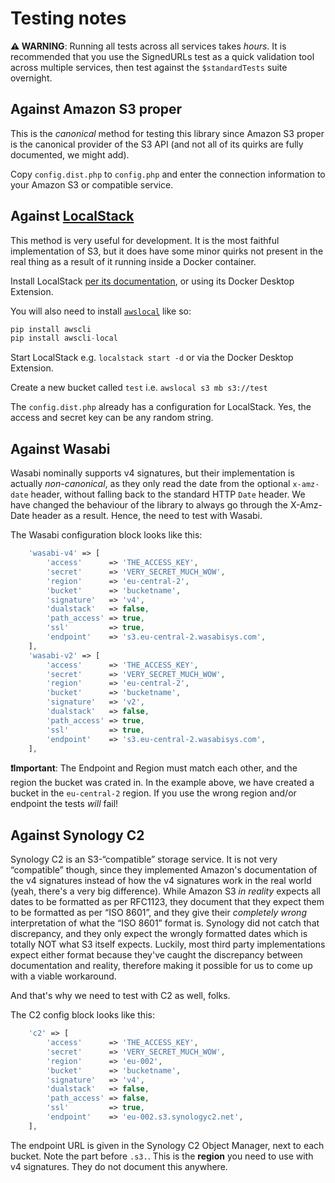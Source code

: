 # Testing notes

**⚠️ WARNING**: Running all tests across all services takes _hours_. It is recommended that you use the SignedURLs test as a quick validation tool across multiple services, then test against the `$standardTests` suite overnight.

## Against Amazon S3 proper

This is the _canonical_ method for testing this library since Amazon S3 proper is the canonical provider of the S3 API (and not all of its quirks are fully documented, we might add). 

Copy `config.dist.php` to `config.php` and enter the connection information to your Amazon S3 or compatible service.

## Against [LocalStack](https://localstack.cloud)

This method is very useful for development. It is the most faithful implementation of S3, but it does have some minor quirks not present in the real thing as a result of it running inside a Docker container.

Install LocalStack [per its documentation](https://docs.localstack.cloud/getting-started/installation/), or using its Docker Desktop Extension.

You will also need to install [`awslocal`](https://github.com/localstack/awscli-local) like so:
```php
pip install awscli
pip install awscli-local
```

Start LocalStack e.g. `localstack start -d` or via the Docker Desktop Extension.

Create a new bucket called `test` i.e. `awslocal s3 mb s3://test`

The `config.dist.php` already has a configuration for LocalStack. Yes, the access and secret key can be any random string.

## Against Wasabi

Wasabi nominally supports v4 signatures, but their implementation is actually _non-canonical_, as they only read the date from the optional `x-amz-date` header, without falling back to the standard HTTP `Date` header. We have changed the behaviour of the library to always go through the X-Amz-Date header as a result. Hence, the need to test with Wasabi.

The Wasabi configuration block looks like this:

```php
	'wasabi-v4' => [
		'access'      => 'THE_ACCESS_KEY',
		'secret'      => 'VERY_SECRET_MUCH_WOW',
		'region'      => 'eu-central-2',
		'bucket'      => 'bucketname',
		'signature'   => 'v4',
		'dualstack'   => false,
		'path_access' => true,
		'ssl'         => true,
		'endpoint'    => 's3.eu-central-2.wasabisys.com',
	],
	'wasabi-v2' => [
		'access'      => 'THE_ACCESS_KEY',
		'secret'      => 'VERY_SECRET_MUCH_WOW',
		'region'      => 'eu-central-2',
		'bucket'      => 'bucketname',
		'signature'   => 'v2',
		'dualstack'   => false,
		'path_access' => true,
		'ssl'         => true,
		'endpoint'    => 's3.eu-central-2.wasabisys.com',
	],

```

**❗Important**: The Endpoint and Region must match each other, and the region the bucket was crated in. In the example above, we have created a bucket in the `eu-central-2` region. If you use the wrong region and/or endpoint the tests _will_ fail! 

## Against Synology C2

Synology C2 is an S3-“compatible” storage service. It is not very “compatible” though, since they implemented Amazon's documentation of the v4 signatures instead of how the v4 signatures work in the real world (yeah, there's a very big difference). While Amazon S3 _in reality_ expects all dates to be formatted as per RFC1123, they document that they expect them to be formatted as per “ISO 8601”, and they give their _completely wrong_ interpretation of what the “ISO 8601” format is. Synology did not catch that discrepancy, and they only expect the wrongly formatted dates which is totally NOT what S3 itself expects. Luckily, most third party implementations expect either format because they've caught the discrepancy between documentation and reality, therefore making it possible for us to come up with a viable workaround.

And that's why we need to test with C2 as well, folks.

The C2 config block looks like this:

```php
	'c2' => [
		'access'      => 'THE_ACCESS_KEY',
		'secret'      => 'VERY_SECRET_MUCH_WOW',
		'region'      => 'eu-002',
		'bucket'      => 'bucketname',
		'signature'   => 'v4',
		'dualstack'   => false,
		'path_access' => false,
		'ssl'         => true,
		'endpoint'    => 'eu-002.s3.synologyc2.net',
	],

```

The endpoint URL is given in the Synology C2 Object Manager, next to each bucket. Note the part before `.s3.`. This is the **region** you need to use with v4 signatures. They do not document this anywhere.